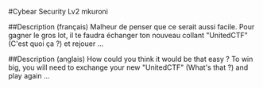#Cybear Security Lv2
mkuroni

##Description (français)
Malheur de penser que ce serait aussi facile. Pour gagner le gros lot, il te faudra échanger ton nouveau collant "UnitedCTF" (C'est quoi ça ?) et rejouer ...

##Description (anglais)
How could you think it would be that easy ? To win big, you will need to exchange your new "UnitedCTF" (What's that ?) and play again ...
